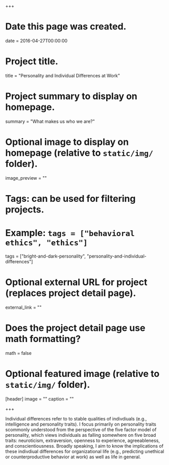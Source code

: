 +++
# Date this page was created.
date = 2016-04-27T00:00:00

# Project title.
title = "Personality and Individual Differences at Work"

# Project summary to display on homepage.
summary = "What makes us who we are?"

# Optional image to display on homepage (relative to `static/img/` folder).
image_preview = ""

# Tags: can be used for filtering projects.
# Example: `tags = ["behavioral ethics", "ethics"]`
tags = ["bright-and-dark-personality", "personality-and-individual-differences"]

# Optional external URL for project (replaces project detail page).
external_link = ""

# Does the project detail page use math formatting?
math = false

# Optional featured image (relative to `static/img/` folder).
[header]
image = ""
caption = ""

+++

Individual differences refer to to stable qualities of indivdiuals (e.g., intelligence and personality traits). I focus primarily on personality traits scommonly understood from the perspective of the five factor model of personality, which views individuals as falling somewhere on five broad traits: neuroticism, extraversion, openness to experience, agreeableness, and conscientiousness. Broadly speaking, I aim to know the implications of these indivdiual differences for organizational life (e.g., predicting unethical or counterproductive behavior at work) as well as life in general. 

